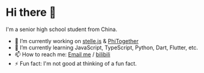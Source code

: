 # Hi there 👋

I'm a senior high school student from China.

- 🔭 I’m currently working on [stelle.js](https://github.com/kev1nweng/stelle.js) & [PhiTogether](https://github.com/Team-PhiTogether/PhiTogether)
- 🌱 I’m currently learning JavaScript, TypeScript, Python, Dart, Flutter, etc.
- 📫 How to reach me: [Email me](mailto:kw@kev1nweng.space) / [bilibili](https://space.bilibili.com/544365132)
- ⚡ Fun fact: I'm not good at thinking of a fun fact.
